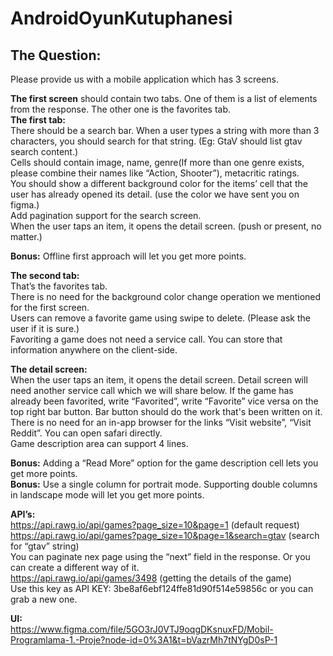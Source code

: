 # AndroidOyunKutuphanesi





## The Question:
Please provide us with a mobile application which has 3 screens.  

**The first screen** should contain two tabs. One of them is a list of elements from the response. The other one is the favorites tab.  
**The first tab:**  
There should be a search bar. When a user types a string with more than 3 characters, you should search for that string. (Eg: GtaV should list gtav search content.)  
Cells should contain image, name, genre(If more than one genre exists, please combine their names like “Action, Shooter”), metacritic ratings.  
You should show a different background color for the items’ cell that the user has already opened its detail. (use the color we have sent you on figma.)  
Add pagination support for the search screen.  
When the user taps an item, it opens the detail screen. (push or present, no matter.)  

**Bonus:** Offline first approach will let you get more points.   

**The second tab:**  
	That’s the favorites tab.   
	There is no need for the background color change operation we mentioned for the first screen.  
	Users can remove a favorite game using swipe to delete. (Please ask the user if it is sure.)  
	Favoriting a game does not need a service call. You can store that information anywhere on the client-side.  

**The detail screen:**  
	When the user taps an item, it opens the detail screen. Detail screen will need another service call which we will share below.
If the game has already been favorited, write “Favorited”, write “Favorite” vice versa on the top right bar button. Bar button should do the work that's been written   on it.   
There is no need for an in-app browser for the links “Visit website”, “Visit Reddit”. You can open safari directly.  
	Game description area can support 4 lines.  



**Bonus:** Adding a “Read More” option for the game description cell lets you get more points.  
**Bonus:** Use a single column for portrait mode. Supporting double columns in landscape mode will let you get more points.  

**API’s:**  
https://api.rawg.io/api/games?page_size=10&page=1 (default request)  
https://api.rawg.io/api/games?page_size=10&page=1&search=gtav (search for “gtav” string)  
You can paginate nex page using the “next” field in the response. Or you can create a different way of it.  
https://api.rawg.io/api/games/3498 (getting the details of the game)  
Use this key as API KEY: 3be8af6ebf124ffe81d90f514e59856c or you can grab a new one.  

**UI:**  
https://www.figma.com/file/5GO3rJ0VTJ9oqgDKsnuxFD/Mobil-Programlama-1.-Proje?node-id=0%3A1&t=bVazrMh7tNYgD0sP-1


